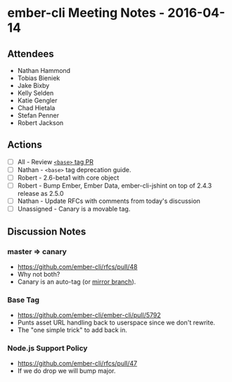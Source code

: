 # ember-cli Meeting Notes - 2016-04-14

## Attendees

- Nathan Hammond
- Tobias Bieniek
- Jake Bixby
- Kelly Selden
- Katie Gengler
- Chad Hietala
- Stefan Penner
- Robert Jackson
 
## Actions

- [ ] All - Review [`<base>` tag PR](https://github.com/ember-cli/ember-cli/pull/5792)
- [ ] Nathan - `<base>` tag deprecation guide.
- [ ] Robert - 2.6-beta1 with core object
- [ ] Robert - Bump Ember, Ember Data, ember-cli-jshint on top of 2.4.3 release as 2.5.0
- [ ] Nathan - Update RFCs with comments from today's discussion
- [ ] Unassigned - Canary is a movable tag.
 
## Discussion Notes

### master => canary

- https://github.com/ember-cli/rfcs/pull/48
- Why not both?
- Canary is an auto-tag (or [mirror branch](https://gist.github.com/ozh/4154909)).
 
### Base Tag

- https://github.com/ember-cli/ember-cli/pull/5792
- Punts asset URL handling back to userspace since we don't rewrite.
- The "one simple trick" to add <base> back in.
 
### Node.js Support Policy

- https://github.com/ember-cli/rfcs/pull/47
- If we do drop we will bump major.